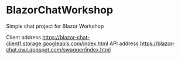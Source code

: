 # BlazorChatWorkshop
Simple chat project for Blazor Workshop

Client address https://blazor-chat-client1.storage.googleapis.com/index.html
API address https://blazor-chat.ew.r.appspot.com/swagger/index.html
